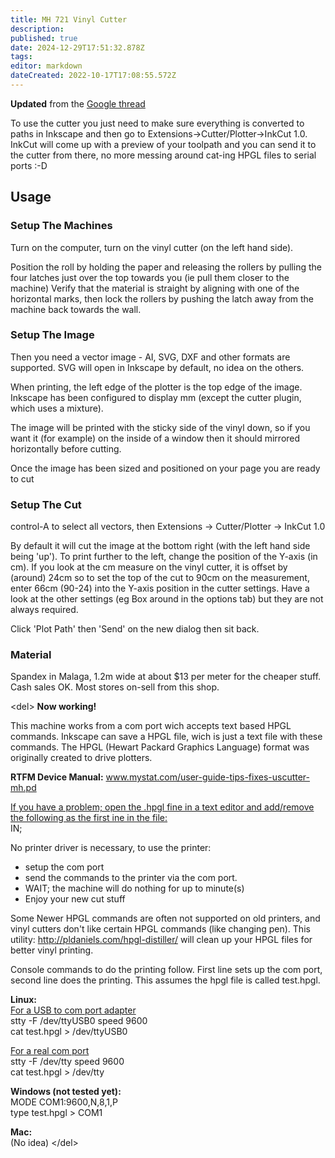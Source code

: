 ```yaml
---
title: MH 721 Vinyl Cutter
description: 
published: true
date: 2024-12-29T17:51:32.878Z
tags: 
editor: markdown
dateCreated: 2022-10-17T17:08:55.572Z
---
```


**Updated** from the [Google thread](https://groups.google.com/d/topic/artifactory-core/TPzEpEXq6fs/discussion)

To use the cutter you just need to make sure everything is converted to paths in Inkscape and then go to Extensions-\>Cutter/Plotter-\>InkCut 1.0. InkCut will come up with a preview of your toolpath and you can send it to the cutter from there, no more messing around cat-ing HPGL files to serial ports :-D

## Usage

### Setup The Machines

Turn on the computer, turn on the vinyl cutter (on the left hand side).

Position the roll by holding the paper and releasing the rollers by pulling the four latches just over the top towards you (ie pull them closer to the machine) Verify that the material is straight by aligning with one of the horizontal marks, then lock the rollers by pushing the latch away from the machine back towards the wall.

### Setup The Image

Then you need a vector image - AI, SVG, DXF and other formats are supported. SVG will open in Inkscape by default, no idea on the others.

When printing, the left edge of the plotter is the top edge of the image. Inkscape has been configured to display mm (except the cutter plugin, which uses a mixture).

The image will be printed with the sticky side of the vinyl down, so if you want it (for example) on the inside of a window then it should mirrored horizontally before cutting.

Once the image has been sized and positioned on your page you are ready to cut

### Setup The Cut

control-A to select all vectors, then Extensions -\> Cutter/Plotter -\> InkCut 1.0

By default it will cut the image at the bottom right (with the left hand side being 'up'). To print further to the left, change the position of the Y-axis (in cm). If you look at the cm measure on the vinyl cutter, it is offset by (around) 24cm so to set the top of the cut to 90cm on the measurement, enter 66cm (90-24) into the Y-axis position in the cutter settings. Have a look at the other settings (eg Box around in the options tab) but they are not always required.

Click 'Plot Path' then 'Send' on the new dialog then sit back.

### Material

Spandex in Malaga, 1.2m wide at about \$13 per meter for the cheaper stuff. Cash sales OK. Most stores on-sell from this shop.

\<del\> **Now working!**

This machine works from a com port wich accepts text based HPGL commands. Inkscape can save a HPGL file, wich is just a text file with these commands. The HPGL (Hewart Packard Graphics Language) format was originally created to drive plotters.  
  
**RTFM Device Manual:** www.mystat.com/user-guide-tips-fixes-uscutter-mh.pd  
  
<u>If you have a problem; open the .hpgl fine in a text editor and add/remove the following as the first ine in the file:</u>  
IN;  
  
No printer driver is necessary, to use the printer:

-   setup the com port
-   send the commands to the printer via the com port.
-   WAIT; the machine will do nothing for up to minute(s)
-   Enjoy your new cut stuff

  
Some Newer HPGL commands are often not supported on old printers, and vinyl cutters don't like certain HPGL commands (like changing pen). This utility: <http://pldaniels.com/hpgl-distiller/> will clean up your HPGL files for better vinyl printing.  
  
  
Console commands to do the printing follow. First line sets up the com port, second line does the printing. This assumes the hpgl file is called test.hpgl.  
  
**Linux:**  
<u>For a USB to com port adapter</u>  
stty -F /dev/ttyUSB0 speed 9600  
cat test.hpgl \> /dev/ttyUSB0  

<u>For a real com port</u>  
stty -F /dev/tty speed 9600  
cat test.hpgl \> /dev/tty  

**Windows (not tested yet):**  
MODE COM1:9600,N,8,1,P  
type test.hpgl \> COM1  

**Mac:**  
(No idea) \</del\>
